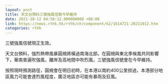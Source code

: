 ```yaml
---
layout: post
title: 天文台預料三號強風信號今早維持
date: 2021-10-12 04:58:12.000000000 +08:00
link: https://news.rthk.hk/rthk/ch/component/k2/1614721-20211012.htm
categories: rthk
---
```


三號強風信號現正生效。

天文台預料，強烈熱帶風暴圓規將橫過南海北部。在圓規與東北季候風共同影響下，華南普遍吹強風，離岸及高地間中吹烈風，三號強風信號會在今早維持。

按照現時預測路徑，圓規會在明日初時，在本港以南約400公里掠過，本港部分地區風力可能會達烈風程度，廣泛地區亦可能有暴雨及狂風。
